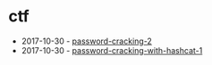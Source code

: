# ctf

- 2017-10-30 - [password-cracking-2](./password-cracking-2.html)
- 2017-10-30 - [password-cracking-with-hashcat-1](./password-cracking-with-hashcat-1.html)
